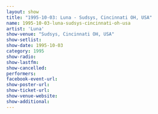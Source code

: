 ```yaml
---
layout: show
title: "1995-10-03: Luna - Sudsys, Cincinnati OH, USA"
name: 1995-10-03-luna-sudsys-cincinnati-oh-usa
artist: 'Luna'
show-venue: "Sudsys, Cincinnati OH, USA"
show-setlist: 
show-date: 1995-10-03
category: 1995
show-radio: 
show-lastfm: 
show-cancelled: 
performers: 
facebook-event-url: 
show-poster-url: 
show-ticket-url: 
show-venue-website: 
show-additional: 
---
```


